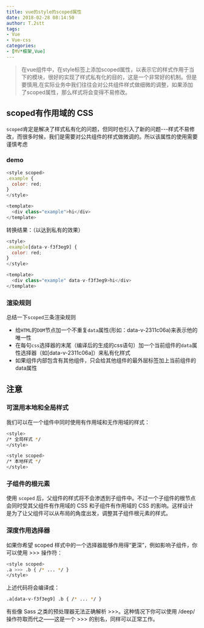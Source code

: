 ```yaml
---
title: vue的style的scoped属性
date: 2018-02-28 08:14:50
author: T.2stt
tags:
- Vue
- Vue-css
categories:
- [MV*框架,Vue]
---
```


> 在vue组件中，在style标签上添加scoped属性，以表示它的样式作用于当下的模块，很好的实现了样式私有化的目的，这是一个非常好的机制。但是要慎用,在实际业务中我们往往会对公共组件样式做细微的调整，如果添加了scoped属性，那么样式将会变得不易修改。

## scoped有作用域的 CSS
`scoped`肯定是解决了样式私有化的问题，但同时也引入了新的问题---样式不易修改，而很多时候，我们是需要对公共组件的样式做微调的。所以该属性的使用需要谨慎考虑
### demo
```javascript
<style scoped>
.example {
  color: red;
}
</style>

<template>
  <div class="example">hi</div>
</template>
```
转换结果：（以达到私有的效果）
```javascript
<style>
.example[data-v-f3f3eg9] {
  color: red;
}
</style>

<template>
  <div class="example" data-v-f3f3eg9>hi</div>
</template>
```
### 渲染规则
总结一下`scoped`三条渲染规则
- 给`HTML`的`DOM`节点加一个不重复`data`属性(形如：data-v-2311c06a)来表示他的唯一性
- 在每句`css`选择器的末尾（编译后的生成的css语句）加一个当前组件的`data`属性选择器（如[data-v-2311c06a]）来私有化样式
- 如果组件内部包含有其他组件，只会给其他组件的最外层标签加上当前组件的data属性

## 注意
### 可混用本地和全局样式
我们可以在一个组件中同时使用有作用域和无作用域的样式：
```bash
<style>
/* 全局样式 */
</style>

<style scoped>
/* 本地样式 */
</style>
```
### 子组件的根元素
使用 `scoped` 后，父组件的样式将不会渗透到子组件中。不过一个子组件的根节点会同时受其父组件有作用域的 CSS 和子组件有作用域的 CSS 的影响。这样设计是为了让父组件可以从布局的角度出发，调整其子组件根元素的样式。

### 深度作用选择器
如果你希望 scoped 样式中的一个选择器能够作用得“更深”，例如影响子组件，你可以使用 >>> 操作符：
```bash
<style scoped>
.a >>> .b { /* ... */ }
</style>
```
上述代码将会编译成：
```bash
.a[data-v-f3f3eg9] .b { /* ... */ }
```
有些像 Sass 之类的预处理器无法正确解析 >>>。这种情况下你可以使用 /deep/ 操作符取而代之——这是一个 >>> 的别名，同样可以正常工作。